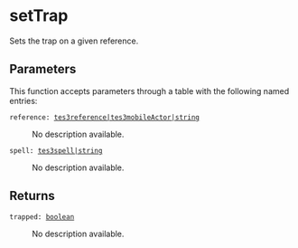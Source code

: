 # setTrap

Sets the trap on a given reference.

## Parameters

This function accepts parameters through a table with the following named entries:

<dl class="describe">
<dt><code class="descname">reference: <a href="https://mwse.readthedocs.io/en/latest/lua/type/tes3reference|tes3mobileActor|string.html">tes3reference|tes3mobileActor|string</a></code></dt>
<dd>

No description available.

</dd>
<dt><code class="descname">spell: <a href="https://mwse.readthedocs.io/en/latest/lua/type/tes3spell|string.html">tes3spell|string</a></code></dt>
<dd>

No description available.

</dd>
</dl>

## Returns

<dl class="describe">
<dt><code class="descname">trapped: <a href="https://mwse.readthedocs.io/en/latest/lua/type/boolean.html">boolean</a></code></dt>
<dd>

No description available.

</dd>
</dl>
